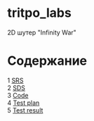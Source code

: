 # tritpo_labs
2D шутер "Infinity War"

# Содержание
1 [SRS](SRS/Requirements.md)  
2 [SDS](SDS)    
3 [Code](Code/src/trtpo)  
4 [Test plan](Test/Test%20plan.md) <br>
5 [Test result](Test/Test%20results.md)

